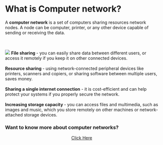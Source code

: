 <html>
<head>
<title>Networks</title> 
</head>
<body>
  <h1>What is Computer network?</h1>
  <p>A <b>computer network</b> is a set of computers sharing resources network nodes. A node can be computer, printer, or any other device capable of sending or receiving the data. </p>
 <br> <br>
  <img src="https://assets-global.website-files.com/61b21a152ca3e478ff782964/627e650f22a9a52cd54085be_Computer%20networking.jpg"</img>
 <b class="net">File sharing </b>- you can easily share data between different users, or access it remotely if you keep it on other connected devices.<br><br>
  <b class="net">Resource sharing </b>- using network-connected peripheral devices like printers, scanners and copiers, or sharing software between multiple users, saves money.<br><br>
  <b class="net">Sharing a single internet connection</b> - it is cost-efficient and can help protect your systems if you properly secure the network.<br><br>
  <b class="net">Increasing storage capacity </b>- you can access files and multimedia, such as images and music, which you store remotely on other machines or network-attached storage devices.
<br>
  <h3 class="Know"> Want to know more about computer networks?</h3>
  <center> <a href="https://en.wikipedia.org/wiki/Computer_network"> Click Here</a></center><br> <br>
  
<body>
</html>              
